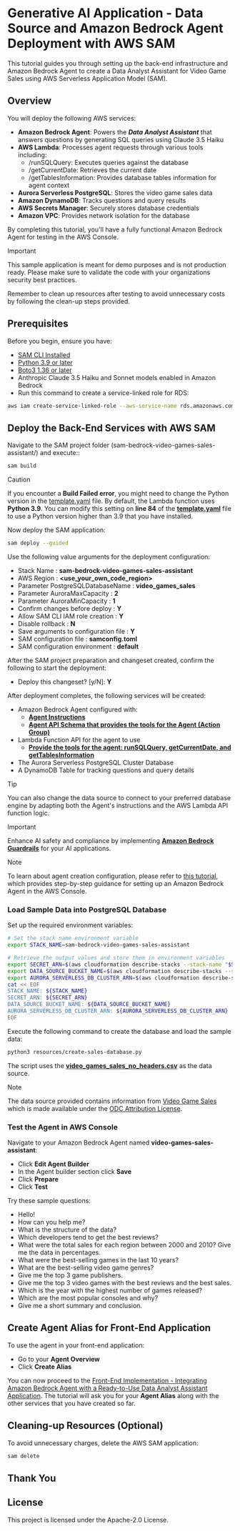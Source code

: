 # Generative AI Application - Data Source and Amazon Bedrock Agent Deployment with AWS SAM

This tutorial guides you through setting up the back-end infrastructure and Amazon Bedrock Agent to create a Data Analyst Assistant for Video Game Sales using AWS Serverless Application Model (SAM).

## Overview

You will deploy the following AWS services:

- **Amazon Bedrock Agent**: Powers the ***Data Analyst Assistant*** that answers questions by generating SQL queries using Claude 3.5 Haiku
- **AWS Lambda**: Processes agent requests through various tools including:
    - /runSQLQuery: Executes queries against the database
    - /getCurrentDate: Retrieves the current date
    - /getTablesInformation: Provides database tables information for agent context
- **Aurora Serverless PostgreSQL**: Stores the video game sales data
- **Amazon DynamoDB**: Tracks questions and query results
- **AWS Secrets Manager**: Securely stores database credentials
- **Amazon VPC**: Provides network isolation for the database

By completing this tutorial, you'll have a fully functional Amazon Bedrock Agent for testing in the AWS Console.

> [!IMPORTANT]
> This sample application is meant for demo purposes and is not production ready. Please make sure to validate the code with your organizations security best practices.
>
> Remember to clean up resources after testing to avoid unnecessary costs by following the clean-up steps provided.

## Prerequisites

Before you begin, ensure you have:

* [SAM CLI Installed](https://docs.aws.amazon.com/serverless-application-model/latest/developerguide/serverless-sam-cli-install.html)
* [Python 3.9 or later](https://www.python.org/downloads/) 
* [Boto3 1.36 or later](https://boto3.amazonaws.com/v1/documentation/api/latest/guide/quickstart.html)
* Anthropic Claude 3.5 Haiku and Sonnet models enabled in Amazon Bedrock
* Run this command to create a service-linked role for RDS:

```bash
aws iam create-service-linked-role --aws-service-name rds.amazonaws.com
```

## Deploy the Back-End Services with AWS SAM

Navigate to the SAM project folder (sam-bedrock-video-games-sales-assistant/) and execute::

```bash
sam build
```

> [!CAUTION]
> If you encounter a **Build Failed error**, you might need to change the Python version in the [template.yaml](./template.yaml) file. By default, the Lambda function uses **Python 3.9**. You can modify this setting on **line 84** of the **[template.yaml](./template.yaml)** file to use a Python version higher than 3.9 that you have installed.

Now deploy the SAM application:

```bash
sam deploy --guided
```

Use the following value arguments for the deployment configuration:

- Stack Name : **sam-bedrock-video-games-sales-assistant**
- AWS Region : **<use_your_own_code_region>**
- Parameter PostgreSQLDatabaseName : **video_games_sales**
- Parameter AuroraMaxCapacity : **2**
- Parameter AuroraMinCapacity : **1**
- Confirm changes before deploy : **Y**
- Allow SAM CLI IAM role creation : **Y**
- Disable rollback : **N**
- Save arguments to configuration file : **Y**
- SAM configuration file : **samconfig.toml**
- SAM configuration environment : **default**

After the SAM project preparation and changeset created, confirm the following to start the deployment:

- Deploy this changeset? [y/N]: **Y**

After deployment completes, the following services will be created:

- Amazon Bedrock Agent configured with:
    - **[Agent Instructions](./resources/agent-instructions.txt)**
    - **[Agent API Schema that provides the tools for the Agent (Action Group)](./resources/agent-api-schema.json)**
- Lambda Function API for the agent to use
    - **[Provide the tools for the agent: runSQLQuery, getCurrentDate, and getTablesInformation](./functions/assistant-api-postgresql-haiku-35/tables_information.txt)**
- The Aurora Serverless PostgreSQL Cluster Database
- A DynamoDB Table for tracking questions and query details

> [!TIP]
> You can also change the data source to connect to your preferred database engine by adapting both the Agent's instructions and the AWS Lambda API function logic.

> [!IMPORTANT] 
> Enhance AI safety and compliance by implementing **[Amazon Bedrock Guardrails](https://aws.amazon.com/bedrock/guardrails/)** for your AI applications.

> [!NOTE]
> To learn about agent creation configuration, please refer to [this tutorial](./manual_database_data_load_and_agent_creation.md), which provides step-by-step guidance for setting up an Amazon Bedrock Agent in the AWS Console.

### Load Sample Data into PostgreSQL Database

Set up the required environment variables:

``` bash
# Set the stack name environment variable
export STACK_NAME=sam-bedrock-video-games-sales-assistant

# Retrieve the output values and store them in environment variables
export SECRET_ARN=$(aws cloudformation describe-stacks --stack-name "$STACK_NAME" --query "Stacks[0].Outputs[?OutputKey=='SecretARN'].OutputValue" --output text)
export DATA_SOURCE_BUCKET_NAME=$(aws cloudformation describe-stacks --stack-name "$STACK_NAME" --query "Stacks[0].Outputs[?OutputKey=='DataSourceBucketName'].OutputValue" --output text)
export AURORA_SERVERLESS_DB_CLUSTER_ARN=$(aws cloudformation describe-stacks --stack-name "$STACK_NAME" --query "Stacks[0].Outputs[?OutputKey=='AuroraServerlessDBClusterArn'].OutputValue" --output text)
cat << EOF
STACK_NAME: ${STACK_NAME}
SECRET_ARN: ${SECRET_ARN}
DATA_SOURCE_BUCKET_NAME: ${DATA_SOURCE_BUCKET_NAME}
AURORA_SERVERLESS_DB_CLUSTER_ARN: ${AURORA_SERVERLESS_DB_CLUSTER_ARN}
EOF

```

Execute the following command to create the database and load the sample data:

``` bash
python3 resources/create-sales-database.py
```

The script uses the **[video_games_sales_no_headers.csv](./resources/database/video_games_sales_no_headers.csv)** as the data source.

> [!NOTE]
> The data source provided contains information from [Video Game Sales](https://www.kaggle.com/datasets/asaniczka/video-game-sales-2024) which is made available under the [ODC Attribution License](https://opendatacommons.org/licenses/odbl/1-0/).

### Test the Agent in AWS Console

Navigate to your Amazon Bedrock Agent named **video-games-sales-assistant**:

- Click **Edit Agent Builder**
- In the Agent builder section click **Save**
- Click **Prepare**
- Click **Test**

Try these sample questions:

- Hello!
- How can you help me?
- What is the structure of the data?
- Which developers tend to get the best reviews?
- What were the total sales for each region between 2000 and 2010? Give me the data in percentages.
- What were the best-selling games in the last 10 years?
- What are the best-selling video game genres?
- Give me the top 3 game publishers.
- Give me the top 3 video games with the best reviews and the best sales.
- Which is the year with the highest number of games released?
- Which are the most popular consoles and why?
- Give me a short summary and conclusion.

## Create Agent Alias for Front-End Application

To use the agent in your front-end application:

- Go to your **Agent Overview**
- Click **Create Alias**

You can now proceed to the [Front-End Implementation - Integrating Amazon Bedrock Agent with a Ready-to-Use Data Analyst Assistant Application](../amplify-video-games-sales-assistant-sample/). The tutorial will ask you for your **Agent Alias** along with the other services that you have created so far.

## Cleaning-up Resources (Optional)

To avoid unnecessary charges, delete the AWS SAM application:

``` bash
sam delete
```

## Thank You

## License

This project is licensed under the Apache-2.0 License.